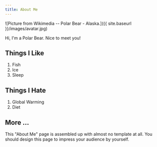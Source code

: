 ```yaml
---
title: About Me
---
```


![Picture from Wikimedia -- Polar Bear - Alaska.]({{ site.baseurl }}/images/avatar.jpg)

Hi, I'm a Polar Bear. Nice to meet you!


Things I Like
-------------

1. Fish
2. Ice
3. Sleep


Things I Hate
-------------

1. Global Warming
2. Diet


More ...
--------

This "About Me" page is assembled up with almost no template at all. You should design this page to impress your audience by yourself.

